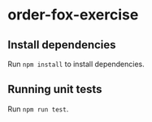 # order-fox-exercise

## Install dependencies

Run `npm install` to install dependencies.

## Running unit tests

Run `npm run test`.
